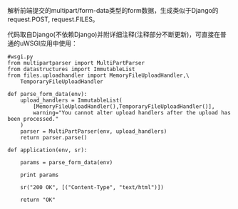 解析前端提交的multipart/form-data类型的form数据，生成类似于Django的request.POST, request.FILES。

代码取自Django(不依赖Django)并附详细注释(注释部分不断更新)，可直接在普通的uWSGI应用中使用：
```
#wsgi.py
from multipartparser import MultiPartParser
from datastructures import ImmutableList
from files.uploadhandler import MemoryFileUploadHandler,\
    TemporaryFileUploadHandler

def parse_form_data(env):
    upload_handlers = ImmutableList(
        [MemoryFileUploadHandler(),TemporaryFileUploadHandler()],
        warning="You cannot alter upload handlers after the upload has been processed."
    )
    parser = MultiPartParser(env, upload_handlers)
    return parser.parse()

def application(env, sr):
    
    params = parse_form_data(env)
    
    print params
    
    sr("200 OK", [("Content-Type", "text/html")])
    
    return "OK"
```

